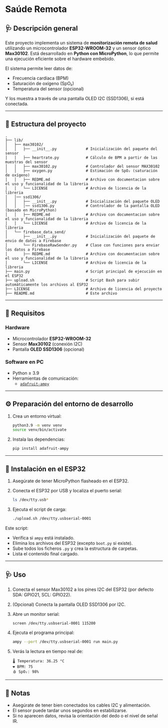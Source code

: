 # Saúde Remota

## 🩺 Descripción general

Este proyecto implementa un sistema de **monitorización remota de salud** utilizando un microcontrolador **ESP32-WROOM-32** y un sensor óptico **Max30102**. Está desarrollado en **Python con MicroPython**, lo que permite una ejecución eficiente sobre el hardware embebido.

El sistema permite leer datos de:
- Frecuencia cardíaca (BPM)
- Saturación de oxígeno (SpO₂)
- Temperatura del sensor (opcional)

Y los muestra a través de una pantalla OLED I2C (SSD1306), si está conectada.

---

## 📁 Estructura del proyecto

```
.
├── lib/
│   ├── max30102/
│   │   ├── __init__.py             # Inicialización del paquete del sensor
│   │   ├── heartrate.py            # Cálculo de BPM a partir de las muestras del sensor
│   │   ├── max30102.py             # Controlador del sensor MAX30102
│   │   ├── oxygen.py               # Estimación de SpO₂ (saturación de oxígeno)
│   │   ├── REDME.md                # Archivo con documentacion sobre el uso y funcionalidad de la libreria
│   │   └── LICENSE                 # Archivo de licencia de la libreria
│   │── ssd1306/
│   │   ├── __init__.py             # Inicialización del paquete OLED
│   │   │── ssd1306.py              # Controlador de la pantalla OLED (basado en MicroPython)
│   │   ├── REDME.md                # Archivo con documentacion sobre el uso y funcionalidad de la libreria
│   │   └── LICENSE                 # Archivo de licencia de la libreria
│   └── firebase_data_send/
│       ├── __init__.py             # Inicialización del paquete de envio de datos a Firebase
│       └── FirebaseRawSender.py    # Clase con funciones para enviar los datos a Firebase
│       ├── REDME.md                # Archivo con documentacion sobre el uso y funcionalidad de la libreria
│       └── LICENSE                 # Archivo de licencia de la libreria
├── main.py                         # Script principal de ejecución en el ESP32
├── upload.sh                       # Script Bash para subir automáticamente los archivos al ESP32
├── LICENSE                         # Archivo de licencia del proyecto
├── README.md                       # Este archivo
```

---

## 🧾 Requisitos

### Hardware
- Microcontrolador **ESP32-WROOM-32**
- Sensor **Max30102** (conexión I2C)
- Pantalla **OLED SSD1306** (opcional)

### Software en PC
- Python ≥ 3.9
- Herramientas de comunicación:
  - [`adafruit-ampy`](https://github.com/adafruit/ampy)

---

## ⚙️ Preparación del entorno de desarrollo

1. Crea un entorno virtual:
   ```bash
   python3.9 -m venv venv
   source venv/bin/activate
   ```

2. Instala las dependencias:
   ```bash
   pip install adafruit-ampy
   ```

---

## 🚀 Instalación en el ESP32

1. Asegúrate de tener MicroPython flasheado en el ESP32.

2. Conecta el ESP32 por USB y localiza el puerto serial:
   ```bash
   ls /dev/tty.usb*
   ```

3. Ejecuta el script de carga:
   ```bash
   ./upload.sh /dev/tty.usbserial-0001
   ```

Este script:
- Verifica si `ampy` está instalado.
- Elimina los archivos del ESP32 (excepto `boot.py` si existe).
- Sube todos los ficheros `.py` y crea la estructura de carpetas.
- Lista el contenido final cargado.

---

## 🩺 Uso

1. Conecta el sensor Max30102 a los pines I2C del ESP32 (por defecto SDA: GPIO21, SCL: GPIO22).
2. (Opcional) Conecta la pantalla OLED SSD1306 por I2C.
3. Abre un monitor serial:
   ```bash
   screen /dev/tty.usbserial-0001 115200
   ```
4. Ejecuta el programa principal:
   ```bash
   ampy --port /dev/tty.usbserial-0001 run main.py
   ```

5. Verás la lectura en tiempo real de:
   ```
   🌡️ Temperatura: 36.25 °C
   ❤️ BPM: 75
   🩸 SpO₂: 98%
   ```

---

## 📌 Notas

- Asegúrate de tener bien conectados los cables I2C y alimentación.
- El sensor puede tardar unos segundos en estabilizarse.
- Si no aparecen datos, revisa la orientación del dedo o el nivel de señal IR.
